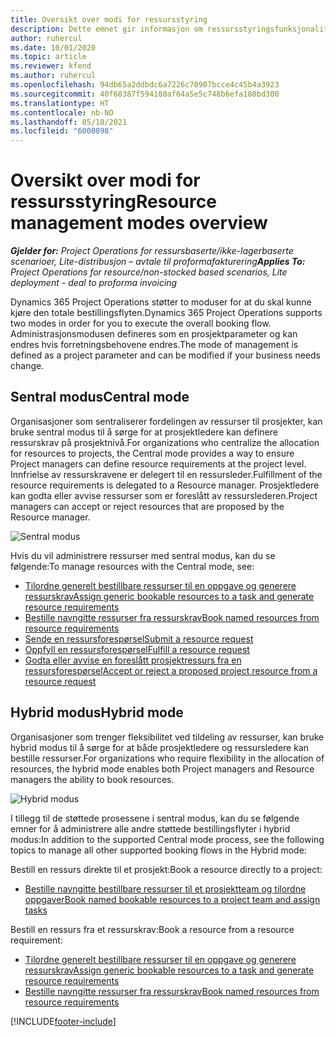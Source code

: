 ```yaml
---
title: Oversikt over modi for ressursstyring
description: Dette emnet gir informasjon om ressursstyringsfunksjonaliteten i Dynamics 365 Project Operations.
author: ruhercul
ms.date: 10/01/2020
ms.topic: article
ms.reviewer: kfend
ms.author: ruhercul
ms.openlocfilehash: 94db65a2ddbdc6a7226c70907bcce4c45b4a3923
ms.sourcegitcommit: 40f68387f594180af64a5e5c748b6efa188bd300
ms.translationtype: HT
ms.contentlocale: nb-NO
ms.lasthandoff: 05/10/2021
ms.locfileid: "6000898"
---
```

# <a name="resource-management-modes-overview"></a><span data-ttu-id="2a367-103">Oversikt over modi for ressursstyring</span><span class="sxs-lookup"><span data-stu-id="2a367-103">Resource management modes overview</span></span>

<span data-ttu-id="2a367-104">_**Gjelder for:** Project Operations for ressursbaserte/ikke-lagerbaserte scenarioer, Lite-distribusjon – avtale til proformafakturering_</span><span class="sxs-lookup"><span data-stu-id="2a367-104">_**Applies To:** Project Operations for resource/non-stocked based scenarios, Lite deployment - deal to proforma invoicing_</span></span>


<span data-ttu-id="2a367-105">Dynamics 365 Project Operations støtter to moduser for at du skal kunne kjøre den totale bestillingsflyten.</span><span class="sxs-lookup"><span data-stu-id="2a367-105">Dynamics 365 Project Operations supports two modes in order for you to execute the overall booking flow.</span></span> <span data-ttu-id="2a367-106">Administrasjonsmodusen defineres som en prosjektparameter og kan endres hvis forretningsbehovene endres.</span><span class="sxs-lookup"><span data-stu-id="2a367-106">The mode of management is defined as a project parameter and can be modified if your business needs change.</span></span>    

## <a name="central-mode"></a><span data-ttu-id="2a367-107">Sentral modus</span><span class="sxs-lookup"><span data-stu-id="2a367-107">Central mode</span></span>
<span data-ttu-id="2a367-108">Organisasjoner som sentraliserer fordelingen av ressurser til prosjekter, kan bruke sentral modus til å sørge for at prosjektledere kan definere ressurskrav på prosjektnivå.</span><span class="sxs-lookup"><span data-stu-id="2a367-108">For organizations who centralize the allocation for resources to projects, the Central mode provides a way to ensure Project managers can define resource requirements at the project level.</span></span> <span data-ttu-id="2a367-109">Innfrielse av ressurskravene er delegert til en ressursleder.</span><span class="sxs-lookup"><span data-stu-id="2a367-109">Fulfillment of the resource requirements is delegated to a Resource manager.</span></span> <span data-ttu-id="2a367-110">Prosjektledere kan godta eller avvise ressurser som er foreslått av ressurslederen.</span><span class="sxs-lookup"><span data-stu-id="2a367-110">Project managers can accept or reject resources that are proposed by the Resource manager.</span></span>

![Sentral modus](./media/resource-management-central.png)

<span data-ttu-id="2a367-112">Hvis du vil administrere ressurser med sentral modus, kan du se følgende:</span><span class="sxs-lookup"><span data-stu-id="2a367-112">To manage resources with the Central mode, see:</span></span>

- [<span data-ttu-id="2a367-113">Tilordne generelt bestillbare ressurser til en oppgave og generere ressurskrav</span><span class="sxs-lookup"><span data-stu-id="2a367-113">Assign generic bookable resources to a task and generate resource requirements</span></span>](/dynamics365/project-service/assign-generic-bookable-resource)
- [<span data-ttu-id="2a367-114">Bestille navngitte ressurser fra ressurskrav</span><span class="sxs-lookup"><span data-stu-id="2a367-114">Book named resources from resource requirements</span></span>](/dynamics365/project-service/book-named-resource)
- [<span data-ttu-id="2a367-115">Sende en ressursforespørsel</span><span class="sxs-lookup"><span data-stu-id="2a367-115">Submit a resource request</span></span>](/dynamics365/project-service/submit-resource-request)
- [<span data-ttu-id="2a367-116">Oppfyll en ressursforespørsel</span><span class="sxs-lookup"><span data-stu-id="2a367-116">Fulfill a resource request</span></span>](/dynamics365/project-service/resource-management-fulfill-requests)
- [<span data-ttu-id="2a367-117">Godta eller avvise en foreslått prosjektressurs fra en ressursforespørsel</span><span class="sxs-lookup"><span data-stu-id="2a367-117">Accept or reject a proposed project resource from a resource request</span></span>](/dynamics365/project-service/accept-reject-proposed-resource)

## <a name="hybrid-mode"></a><span data-ttu-id="2a367-118">Hybrid modus</span><span class="sxs-lookup"><span data-stu-id="2a367-118">Hybrid mode</span></span>
<span data-ttu-id="2a367-119">Organisasjoner som trenger fleksibilitet ved tildeling av ressurser, kan bruke hybrid modus til å sørge for at både prosjektledere og ressursledere kan bestille ressurser.</span><span class="sxs-lookup"><span data-stu-id="2a367-119">For organizations who require flexibility in the allocation of resources, the hybrid mode enables both Project managers and Resource managers the ability to book resources.</span></span>

![Hybrid modus](./media/resource-management-hybrid.png)

<span data-ttu-id="2a367-121">I tillegg til de støttede prosessene i sentral modus, kan du se følgende emner for å administrere alle andre støttede bestillingsflyter i hybrid modus:</span><span class="sxs-lookup"><span data-stu-id="2a367-121">In addition to the supported Central mode process, see the following topics to manage all other supported booking flows in the Hybrid mode:</span></span>

<span data-ttu-id="2a367-122">Bestill en ressurs direkte til et prosjekt:</span><span class="sxs-lookup"><span data-stu-id="2a367-122">Book a resource directly to a project:</span></span>
- [<span data-ttu-id="2a367-123">Bestille navngitte bestillbare ressurser til et prosjektteam og tilordne oppgaver</span><span class="sxs-lookup"><span data-stu-id="2a367-123">Book named bookable resources to a project team and assign tasks</span></span>](/dynamics365/project-service/assign-named-bookable-resource)

<span data-ttu-id="2a367-124">Bestill en ressurs fra et ressurskrav:</span><span class="sxs-lookup"><span data-stu-id="2a367-124">Book a resource from a resource requirement:</span></span>
- [<span data-ttu-id="2a367-125">Tilordne generelt bestillbare ressurser til en oppgave og generere ressurskrav</span><span class="sxs-lookup"><span data-stu-id="2a367-125">Assign generic bookable resources to a task and generate resource requirements</span></span>](/dynamics365/project-service/assign-generic-bookable-resource)
- [<span data-ttu-id="2a367-126">Bestille navngitte ressurser fra ressurskrav</span><span class="sxs-lookup"><span data-stu-id="2a367-126">Book named resources from resource requirements</span></span>](/dynamics365/project-service/book-named-resource)


[!INCLUDE[footer-include](../includes/footer-banner.md)]